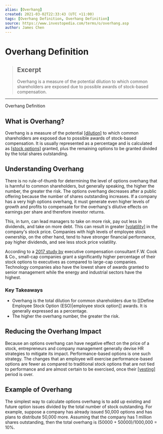 ```yaml
---
alias: [Overhang]
created: 2021-03-02T22:33:43 (UTC +11:00)
tags: [Overhang Definition, Overhang Definition]
source: https://www.investopedia.com/terms/o/overhang.asp
author: James Chen
---
```


# Overhang Definition

> ## Excerpt
> Overhang is a measure of the potential dilution to which common shareholders are exposed due to possible awards of stock-based compensation.

---

Overhang Definition
## What is Overhang?

Overhang is a measure of the potential [[dilution]](https://www.investopedia.com/terms/d/dilution.asp) to which common shareholders are exposed due to possible awards of stock-based compensation. It is usually represented as a percentage and is calculated as [[stock options]](https://www.investopedia.com/terms/s/stockoption.asp) granted, plus the remaining options to be granted divided by the total shares outstanding.

## Understanding Overhang

There is no rule-of-thumb for determining the level of options overhang that is harmful to common shareholders, but generally speaking, the higher the number, the greater the risk. The options overhang decreases after a public offering because the number of shares outstanding increases. If a company has a very high options overhang, it must generate even higher levels of growth and profits to compensate for the overhang's dilutive effects on earnings per share and therefore investor returns.

This, in turn, can lead managers to take on more risk, pay out less in dividends, and take on more debt. This can result in greater [[volatility]](https://www.investopedia.com/terms/v/volatility.asp) in the company's stock price. Companies with high levels of employee stock ownership, on the other hand, tend to have stronger financial performance, pay higher dividends, and see less stock price volatility.

According to a [2017 study by](https://www.fwcook.com/content/documents/publications/09-30-17_FWC_2017_ASB_Final.pdf) executive compensation consultant F.W. Cook & Co., small-cap companies grant a significantly higher percentage of their stock options to executives as compared to large-cap companies. Technology companies also have the lowest share of awards granted to senior management while the energy and industrial sectors have the highest.

### Key Takeaways

-   Overhang is the total dilution for common shareholders due to [[Define Employee Stock Option (ESO)|employee stock option]] awards. It is generally expressed as a percentage.
-   The higher the overhang number, the greater the risk.

## Reducing the Overhang Impact

Because an options overhang can have negative effect on the price of a stock, entrepreneurs and company management generally devise HR strategies to mitigate its impact. Performance-based options is one such strategy. The changes that an employee will exercise performance-based options are fewer as compared to traditional stock options that are not tied to performance and are almost certain to be exercised, once their [[vesting]](https://www.investopedia.com/terms/v/vesting.asp) period is over.

## Example of Overhang

The simplest way to calculate options overhang is to add up existing and future option issues divided by the total number of stock outstanding. For example, suppose a company has already issued 50,000 options and has plans to distribute 50,000 more. Assuming that the company has 1 million shares outstanding, then the total overhang is (50000 + 50000)/1000,000 = 10%.
